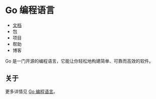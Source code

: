 # Go 编程语言

* [文档](https://github.com/alphaeye/go-zh/blob/master/doc.md)
* 包
* 项目
* 帮助
* 博客

Go 是一门开源的编程语言，它能让你轻松地构建简单、可靠而高效的软件。

## 关于
更多详情见 [Go 编程语言](https://go-zh.org/)。

